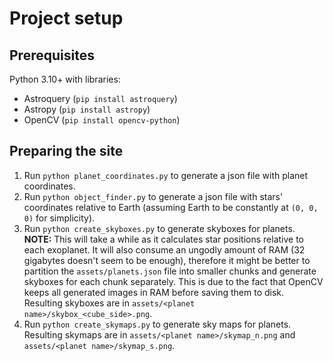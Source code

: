 # Project setup
## Prerequisites
Python 3.10+ with libraries:
* Astroquery (`pip install astroquery`)
* Astropy (`pip install astropy`)
* OpenCV (`pip install opencv-python`)

## Preparing the site
1. Run `python planet_coordinates.py` to generate a json file with planet coordinates.
2. Run `python object_finder.py` to generate a json file with stars' coordinates relative to Earth (assuming Earth to be constantly at `(0, 0, 0)` for simplicity).
3. Run `python create_skyboxes.py` to generate skyboxes for planets.
**NOTE:** This will take a while as it calculates star positions relative to each exoplanet. It will also consume an ungodly amount of RAM (32 gigabytes doesn't seem to be enough), therefore it might be better to partition the `assets/planets.json` file into smaller chunks and generate skyboxes for each chunk separately. This is due to the fact that OpenCV keeps all generated images in RAM before saving them to disk. Resulting skyboxes are in `assets/<planet name>/skybox_<cube_side>.png`.
4. Run `python create_skymaps.py` to generate sky maps for planets. Resulting skymaps are in `assets/<planet name>/skymap_n.png` and `assets/<planet name>/skymap_s.png`.
